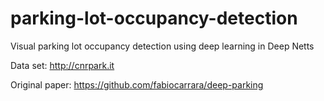 # parking-lot-occupancy-detection
Visual parking lot occupancy detection using deep learning in Deep Netts

Data set: http://cnrpark.it

Original paper: https://github.com/fabiocarrara/deep-parking
